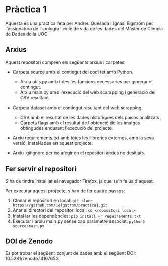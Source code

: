 # Pràctica 1

Aquesta és una pràctica feta per Andreu Quesada i Ignasi Elgström per l'assignatura de Tipologia i cicle de vida de les dades del Màster de Ciència de Dades de la UOC.

## Arxius
Aquest repositori comprèn els següents arxius i carpetes:
* Carpeta source amb el contingut del codi fet amb Python.
    * Arxiu utils.py amb totes les funcions necessaries per generar el contingut.
    * Arxiu main.py amb l'execució del web scarapping i generació del CSV resultant
   
* Carpeta dataset amb el contingut resultant del web scrapping.
  * CSV amb el resultat de les dades històriques dels països analitzats.
  * Carpeta flags amb el resultat de l'obtenció de les imatges obtingudes endurant l'execució del projecte.
* Arxiu requirements.txt amb totes les llibreries externes, amb la seva versió, instal·lades en aquest projecte.
* Arxiu .gitignore per no afegir en el repositori arxius no desitjats.

## Fer servir el repositori
S'ha de tindre instal·lat el navegador Firefox, ja que se'n fa ús d'aquest.

Per executar aquest projecte, s'han de fer quatre passos: 
1. Clonar el repositori en local: ```git clone https://github.com/ielgstrom/practica1.git```
2. Anar al directori del repositori local: ```cd <repositori local>``` 
3. Instal·lar les dependències: ```pip install -r requirements.txt```
4. Executar l'arxiu main.py sense cap paràmetre associat: ```python3 source/main.py```

## DOI de Zenodo

Es pot trobar el següent conjunt de dades amb el següent DOI: 10.5281/zenodo.14107653
